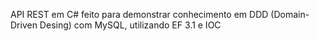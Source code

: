 API REST em C# feito para demonstrar conhecimento em DDD (Domain-Driven Desing) com MySQL, utilizando EF 3.1 e IOC